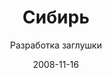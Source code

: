 ---
title: Сибирь
subtitle: Разработка заглушки
layout: default
modal-id: 29
date: 2008-11-16
img: sibirk.png
thumbnail: sibirk-thumbnail.png
alt: image-alt
project-date: Ноябрь 2008
client: ООО «Сибирь»
category: Разработка заглушки
description: Многопрофильной компании понадобился общий сайт на котором были бы указали на другие сайты подразделений компаний.

---